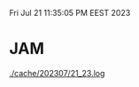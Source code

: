 Fri Jul 21 11:35:05 PM EEST 2023
# JAM
<a href='./cache/202307/21_23.log'>./cache/202307/21_23.log</a>
